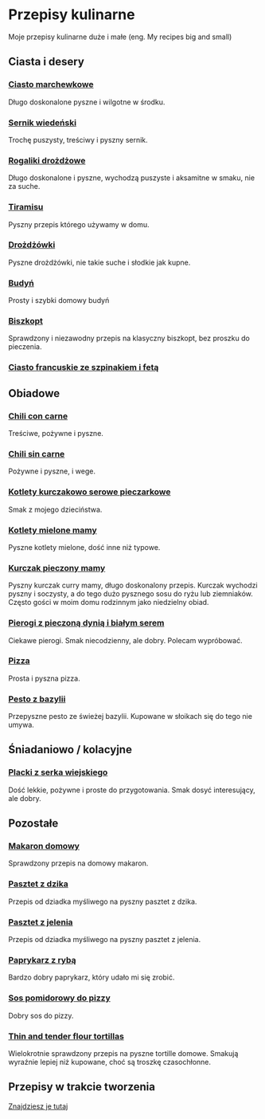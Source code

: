# Przepisy kulinarne
Moje przepisy kulinarne duże i małe (eng. My recipes big and small)

## Ciasta i desery

### [Ciasto marchewkowe](https://varqox.github.io/przepisy-kulinarne/ciasto_marchewkowe.html)
Długo doskonalone pyszne i wilgotne w środku.

### [Sernik wiedeński](https://varqox.github.io/przepisy-kulinarne/sernik_wiedeński.html)
Trochę puszysty, treściwy i pyszny sernik.

### [Rogaliki drożdżowe](https://varqox.github.io/przepisy-kulinarne/rogaliki_drożdżowe.html)
Długo doskonalone i pyszne, wychodzą puszyste i aksamitne w smaku, nie za suche.

### [Tiramisu](https://varqox.github.io/przepisy-kulinarne/tiramisu.html)
Pyszny przepis którego używamy w domu.

### [Drożdżówki](https://varqox.github.io/przepisy-kulinarne/drożdżówki.html)
Pyszne drożdżówki, nie takie suche i słodkie jak kupne.

### [Budyń](https://varqox.github.io/przepisy-kulinarne/budyń.html)
Prosty i szybki domowy budyń

### [Biszkopt](https://varqox.github.io/przepisy-kulinarne/biszkopt.html)
Sprawdzony i niezawodny przepis na klasyczny biszkopt, bez proszku do pieczenia.

### [Ciasto francuskie ze szpinakiem i fetą](ciasto_francuskie_ze_szpinakiem_i_fetą.html)

## Obiadowe

### [Chili con carne](https://varqox.github.io/przepisy-kulinarne/chili_con_carne.html)
Treściwe, pożywne i pyszne.

### [Chili sin carne](https://varqox.github.io/przepisy-kulinarne/chili_sin_carne.html)
Pożywne i pyszne, i wege.

### [Kotlety kurczakowo serowe pieczarkowe](https://varqox.github.io/przepisy-kulinarne/kotlety_kurczakowo_serowe_pieczarkowe.html)
Smak z mojego dzieciństwa.

### [Kotlety mielone mamy](https://varqox.github.io/przepisy-kulinarne/kotlety_mielone_mamy.html)
Pyszne kotlety mielone, dość inne niż typowe.

### [Kurczak pieczony mamy](https://varqox.github.io/przepisy-kulinarne/kurczak_pieczony_mamy.html)
Pyszny kurczak curry mamy, długo doskonalony przepis. Kurczak wychodzi pyszny i soczysty, a do tego dużo pysznego sosu do ryżu lub ziemniaków. Często gości w moim domu rodzinnym jako niedzielny obiad.

### [Pierogi z pieczoną dynią i białym serem](https://varqox.github.io/przepisy-kulinarne/pierogi_z_pieczoną_dynią_i_białym_serem.html)
Ciekawe pierogi. Smak niecodzienny, ale dobry. Polecam wypróbować.

### [Pizza](https://varqox.github.io/przepisy-kulinarne/pizza.html)
Prosta i pyszna pizza.

### [Pesto z bazylii](https://varqox.github.io/przepisy-kulinarne/pesto_z_bazylii.html)
Przepyszne pesto ze świeżej bazylii. Kupowane w słoikach się do tego nie umywa.

## Śniadaniowo / kolacyjne

### [Placki z serka wiejskiego](https://varqox.github.io/przepisy-kulinarne/placki_z_serka_wiejskiego.html)
Dość lekkie, pożywne i proste do przygotowania. Smak dosyć interesujący, ale dobry.

## Pozostałe

### [Makaron domowy](https://varqox.github.io/przepisy-kulinarne/makaron_domowy.html)
Sprawdzony przepis na domowy makaron.

### [Pasztet z dzika](https://varqox.github.io/przepisy-kulinarne/pasztet_z_dzika.html)
Przepis od dziadka myśliwego na pyszny pasztet z dzika.

### [Pasztet z jelenia](https://varqox.github.io/przepisy-kulinarne/pasztet_z_jelenia.html)
Przepis od dziadka myśliwego na pyszny pasztet z jelenia.

### [Paprykarz z rybą](https://varqox.github.io/przepisy-kulinarne/paprykarz_z_rybą.html)
Bardzo dobry paprykarz, który udało mi się zrobić.

### [Sos pomidorowy do pizzy](https://varqox.github.io/przepisy-kulinarne/sos_pomidorowy_do_pizzy.html)
Dobry sos do pizzy.

### [Thin and tender flour tortillas](https://varqox.github.io/przepisy-kulinarne/tortiallas_thin_and_tender.html)
Wielokrotnie sprawdzony przepis na pyszne tortille domowe. Smakują wyraźnie lepiej niż kupowane, choć są troszkę czasochłonne.

## Przepisy w trakcie tworzenia
[Znajdziesz je tutaj](https://github.com/varqox/przepisy-kulinarne/tree/main/niepełne/)
